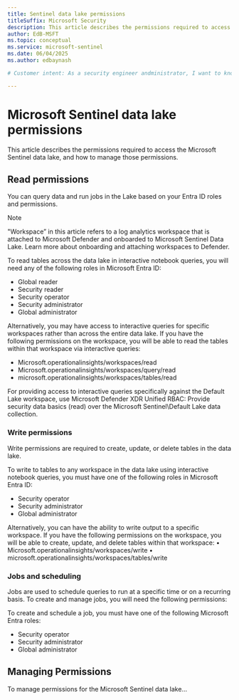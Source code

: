 ```yaml
---  
title: Sentinel data lake permissions
titleSuffix: Microsoft Security  
description: This article describes the permissions required to access the Microsoft Sentinel data lake, ad how to manage those permissions
author: EdB-MSFT  
ms.topic: conceptual
ms.service: microsoft-sentinel
ms.date: 06/04/2025
ms.author: edbaynash  

# Customer intent: As a security engineer andministrator, I want to know hwhich permissions are required to access the Sentinel data lake and how to administer those permissions.

---
```


# Microsoft Sentinel data lake permissions

This article describes the permissions required to access the Microsoft Sentinel data lake, and how to manage those permissions.

## Read permissions

You can query data and run jobs in the Lake based on your Entra ID roles and permissions.

> [!NOTE]
> "Workspace” in this article refers to a log analytics workspace that is attached to Microsoft Defender and onboarded to Microsoft Sentinel Data Lake.  Learn more about onboarding and attaching workspaces to Defender.

To read tables across the data lake in interactive notebook queries, you will need any of the following roles in Microsoft Entra ID:
+ Global reader 
+ Security reader
+ Security operator 
+ Security administrator
+ Global administrator

Alternatively, you may have access to interactive queries for specific workspaces rather than across the entire data lake. If you have the following permissions on the workspace, you will be able to read the tables within that workspace via interactive queries:
+ Microsoft.operationalinsights/workspaces/read
+ Microsoft.operationalinsights/workspaces/query/read
+ microsoft.operationalinsights/workspaces/tables/read

For providing access to interactive queries specifically against the Default Lake workspace, use Microsoft Defender XDR Unified RBAC: Provide security data basics (read) over the Microsoft Sentinel\Default Lake data collection.

### Write permissions

Write permissions are required to create, update, or delete tables in the data lake.

To write to tables to any workspace in the data lake using interactive notebook queries, you must have one of the following roles in Microsoft Entra ID:
+ Security operator 
+ Security administrator
+ Global administrator

Alternatively, you can have the ability to write output to a specific workspace. If you have the following permissions on the workspace, you will be able to create, update, and delete tables within that workspace:
•	Microsoft.operationalinsights/workspaces/write
•	microsoft.operationalinsights/workspaces/tables/write

### Jobs and scheduling

Jobs are used to schedule queries to run at a specific time or on a recurring basis. To create and manage jobs, you will need the following permissions:

To create and schedule a job, you must have one of the following Microsoft Entra roles: 
+ Security operator 
+ Security administrator
+ Global administrator


## Managing Permissions

To manage permissions for the Microsoft Sentinel data lake...